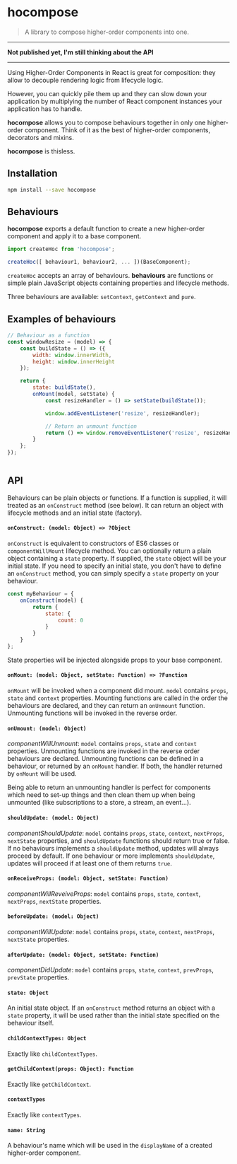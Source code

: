 # hocompose

> A library to compose higher-order components into one.

***

__Not published yet, I'm still thinking about the API__

***

Using Higher-Order Components in React is great for composition: they allow to decouple rendering logic from lifecycle logic.

However, you can quickly pile them up and they can slow down your application by multiplying the number of React component instances your application has to handle.

__hocompose__ allows you to compose behaviours together in only one higher-order component. Think of it as the best of higher-order components, decorators and mixins.

__hocompose__ is thisless.

## Installation

```sh
npm install --save hocompose
```

## Behaviours

__hocompose__ exports a default function to create a new higher-order component and apply it to a base component.

```js
import createHoc from 'hocompose';

createHoc([ behaviour1, behaviour2, ... ])(BaseComponent);
```

`createHoc` accepts an array of behaviours. __behaviours__ are functions or simple plain JavaScript objects containing properties and lifecycle methods.

Three behaviours are available: `setContext`, `getContext` and `pure`.


## Examples of behaviours


```js
// Behaviour as a function
const windowResize = (model) => {
    const buildState = () => ({
        width: window.innerWidth,
        height: window.innerHeight
    });

    return {
        state: buildState(),
        onMount(model, setState) {
            const resizeHandler = () => setState(buildState());

            window.addEventListener('resize', resizeHandler);

            // Return an unmount function
            return () => window.removeEventListener('resize', resizeHandler);
        }
    };
});
```

```js

```

## API

Behaviours can be plain objects or functions. If a function is supplied, it will treated as an `onConstruct` method (see below). It can return an object with lifecycle methods and an initial state (factory).


#### `onConstruct: (model: Object) => ?Object`

`onConstruct` is equivalent to constructors of ES6 classes or `componentWillMount` lifecycle method. You can optionally return a plain object containing a `state` property. If supplied, the `state` object will be your initial state. If you need to specify an initial state, you don't have to define an `onConstruct` method, you can simply specify a `state` property on your behaviour.

```js
const myBehaviour = {
    onConstruct(model) {
        return {
            state: {
                count: 0
            }
        }
    }
};
```

State properties will be injected alongside props to your base component.

#### `onMount: (model: Object, setState: Function) => ?Function`

`onMount` will be invoked when a component did mount. `model` contains `props`, `state` and `context` properties. Mounting functions are called in the order the behaviours are declared, and they can return an `onUnmount` function. Unmounting functions will be invoked in the reverse order.

#### `onUmount: (model: Object)`

_componentWillUnmount_: `model` contains `props`, `state` and `context` properties. Unmounting functions are invoked in the reverse order behaviours are declared. Unmounting functions can be defined in a behaviour, or returned by an `onMount` handler. If both, the handler returned by `onMount` will be used.

Being able to return an unmounting handler is perfect for components which need to set-up things and then clean them up when being unmounted (like subscriptions to a store, a stream, an event...).

#### `shouldUpdate: (model: Object)`

_componentShouldUpdate_: `model` contains `props`, `state`, `context`, `nextProps`, `nextState` properties, and `shouldUpdate` functions should return true or false. If no behaviours implements a `shouldUpdate` method, updates will always proceed by default. If one behaviour or more implements `shouldUpdate`, updates will proceed if at least one of them returns `true`.

#### `onReceiveProps: (model: Object, setState: Function)`

_componentWillReveiveProps_: `model` contains `props`, `state`, `context`, `nextProps`, `nextState` properties.

#### `beforeUpdate: (model: Object)`

_componentWillUpdate_: `model` contains `props`, `state`, `context`, `nextProps`, `nextState` properties.

#### `afterUpdate: (model: Object, setState: Function)`

_componentDidUpdate_: `model` contains `props`, `state`, `context`, `prevProps`, `prevState` properties.

#### `state: Object`

An initial state object. If an `onConstruct` method returns an object with a `state` property, it will be used rather than the initial state specified on the behaviour itself. 

#### `childContextTypes: Object`

Exactly like `childContextTypes`.

#### `getChildContext(props: Object): Function`

Exactly like `getChildContext`.

#### `contextTypes`

Exactly like `contextTypes`.

#### `name: String`

A behaviour's name which will be used in the `displayName` of a created higher-order component.
